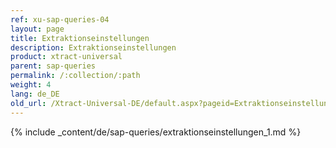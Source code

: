```yaml
---
ref: xu-sap-queries-04
layout: page
title: Extraktionseinstellungen
description: Extraktionseinstellungen
product: xtract-universal
parent: sap-queries
permalink: /:collection/:path
weight: 4
lang: de_DE
old_url: /Xtract-Universal-DE/default.aspx?pageid=Extraktionseinstellungen_1
---
```


{% include _content/de/sap-queries/extraktionseinstellungen_1.md %}
